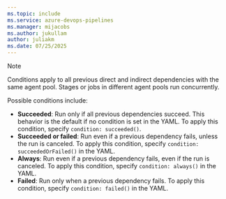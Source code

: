 ```yaml
---
ms.topic: include
ms.service: azure-devops-pipelines
ms.manager: mijacobs
ms.author: jukullam
author: juliakm
ms.date: 07/25/2025
---
```


>[!NOTE]
>Conditions apply to all previous direct and indirect dependencies with the same agent pool. Stages or jobs in different agent pools run concurrently.

Possible conditions include:

- **Succeeded**: Run only if all previous dependencies succeed. This behavior is the default if no condition is set in the YAML. To apply this condition, specify `condition: succeeded()`.
- **Succeeded or failed**: Run even if a previous dependency fails, unless the run is canceled. To apply this condition, specify `condition: succeededOrFailed()` in the YAML.
- **Always**: Run even if a previous dependency fails, even if the run is canceled. To apply this condition, specify `condition: always()` in the YAML.
- **Failed**: Run only when a previous dependency fails. To apply this condition, specify `condition: failed()` in the YAML.
